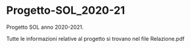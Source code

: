 # Progetto-SOL_2020-21
Progetto SOL anno 2020-2021.

Tutte le informazioni relative al progetto si trovano nel file Relazione.pdf
